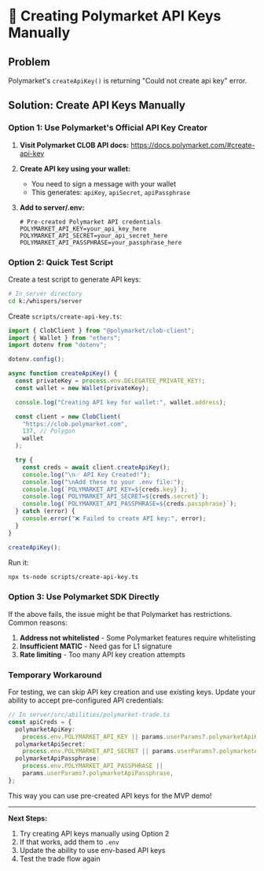 # 🔑 Creating Polymarket API Keys Manually

## Problem

Polymarket's `createApiKey()` is returning "Could not create api key" error.

## Solution: Create API Keys Manually

### Option 1: Use Polymarket's Official API Key Creator

1. **Visit Polymarket CLOB API docs:**
   https://docs.polymarket.com/#create-api-key

2. **Create API key using your wallet:**

   - You need to sign a message with your wallet
   - This generates: `apiKey`, `apiSecret`, `apiPassphrase`

3. **Add to server/.env:**
   ```env
   # Pre-created Polymarket API credentials
   POLYMARKET_API_KEY=your_api_key_here
   POLYMARKET_API_SECRET=your_api_secret_here
   POLYMARKET_API_PASSPHRASE=your_passphrase_here
   ```

### Option 2: Quick Test Script

Create a test script to generate API keys:

```bash
# In server directory
cd k:/whispers/server
```

Create `scripts/create-api-key.ts`:

```typescript
import { ClobClient } from "@polymarket/clob-client";
import { Wallet } from "ethers";
import dotenv from "dotenv";

dotenv.config();

async function createApiKey() {
  const privateKey = process.env.DELEGATEE_PRIVATE_KEY!;
  const wallet = new Wallet(privateKey);

  console.log("Creating API key for wallet:", wallet.address);

  const client = new ClobClient(
    "https://clob.polymarket.com",
    137, // Polygon
    wallet
  );

  try {
    const creds = await client.createApiKey();
    console.log("\n✅ API Key Created!");
    console.log("\nAdd these to your .env file:");
    console.log(`POLYMARKET_API_KEY=${creds.key}`);
    console.log(`POLYMARKET_API_SECRET=${creds.secret}`);
    console.log(`POLYMARKET_API_PASSPHRASE=${creds.passphrase}`);
  } catch (error) {
    console.error("❌ Failed to create API key:", error);
  }
}

createApiKey();
```

Run it:

```bash
npx ts-node scripts/create-api-key.ts
```

### Option 3: Use Polymarket SDK Directly

If the above fails, the issue might be that Polymarket has restrictions. Common reasons:

1. **Address not whitelisted** - Some Polymarket features require whitelisting
2. **Insufficient MATIC** - Need gas for L1 signature
3. **Rate limiting** - Too many API key creation attempts

### Temporary Workaround

For testing, we can skip API key creation and use existing keys. Update your ability to accept pre-configured API credentials:

```typescript
// In server/src/abilities/polymarket-trade.ts
const apiCreds = {
  polymarketApiKey:
    process.env.POLYMARKET_API_KEY || params.userParams?.polymarketApiKey,
  polymarketApiSecret:
    process.env.POLYMARKET_API_SECRET || params.userParams?.polymarketApiSecret,
  polymarketApiPassphrase:
    process.env.POLYMARKET_API_PASSPHRASE ||
    params.userParams?.polymarketApiPassphrase,
};
```

This way you can use pre-created API keys for the MVP demo!

---

**Next Steps:**

1. Try creating API keys manually using Option 2
2. If that works, add them to `.env`
3. Update the ability to use env-based API keys
4. Test the trade flow again
